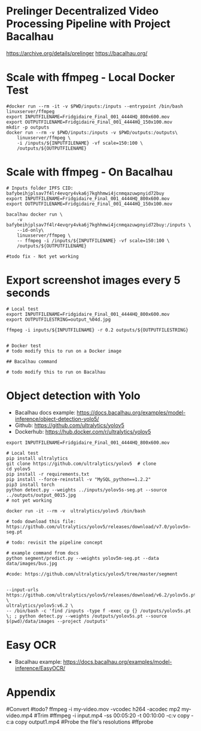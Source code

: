 # Prelinger Decentralized Video Processing Pipeline with Project Bacalhau
https://archive.org/details/prelinger
https://bacalhau.org/

# Scale with ffmpeg - Local Docker Test
```
#docker run --rm -it -v $PWD/inputs:/inputs --entrypoint /bin/bash linuxserver/ffmpeg 
export INPUTFILENAME=Fridgidaire_Final_001_4444HQ_800x600.mov
export OUTPUTFILENAME=Fridgidaire_Final_001_4444HQ_150x100.mov
mkdir -p outputs
docker run --rm -v $PWD/inputs:/inputs -v $PWD/outputs:/outputs\
    linuxserver/ffmpeg \
    -i /inputs/${INPUTFILENAME} -vf scale=150:100 \
    /outputs/${OUTPUTFILENAME}
```


# Scale with ffmpeg - On Bacalhau
```
# Inputs folder IPFS CID: bafybeihjplsav7f4lr4evqry4vka6j7kghhmwi4jcnmqazuwpnyid72buy
export INPUTFILENAME=Fridgidaire_Final_001_4444HQ_800x600.mov
export OUTPUTFILENAME=Fridgidaire_Final_001_4444HQ_150x100.mov

bacalhau docker run \
    -v bafybeihjplsav7f4lr4evqry4vka6j7kghhmwi4jcnmqazuwpnyid72buy:/inputs \
    --id-only\
    linuxserver/ffmpeg \
    -- ffmpeg -i /inputs/${INPUTFILENAME} -vf scale=150:100 \
    /outputs/${OUTPUTFILENAME}

#todo fix - Not yet working

```


# Export screenshot images every 5 seconds
```
# Local test
export INPUTFILENAME=Fridgidaire_Final_001_4444HQ_800x600.mov
export OUTPUTFILESTRING=output_%04d.jpg

ffmpeg -i inputs/${INPUTFILENAME} -r 0.2 outputs/${OUTPUTFILESTRING}


# Docker test
# todo modify this to run on a Docker image

## Bacalhau command

# todo modify this to run on Bacalhau
```





# Object detection with Yolo
- Bacalhau docs example: https://docs.bacalhau.org/examples/model-inference/object-detection-yolo5/
- Github: https://github.com/ultralytics/yolov5
- Dockerhub: https://hub.docker.com/r/ultralytics/yolov5

```
export INPUTFILENAME=Fridgidaire_Final_001_4444HQ_800x600.mov

# Local test
pip install ultralytics
git clone https://github.com/ultralytics/yolov5  # clone
cd yolov5
pip install -r requirements.txt
pip install --force-reinstall -v "MySQL_python==1.2.2"
pip3 install torch
python detect.py --weights ../inputs/yolov5s-seg.pt --source ../outputs/output_0015.jpg 
# not yet working

docker run -it --rm -v  ultralytics/yolov5 /bin/bash

# todo download this file: https://github.com/ultralytics/yolov5/releases/download/v7.0/yolov5n-seg.pt

# todo: revisit the pipeline concept

# example command from docs
python segment/predict.py --weights yolov5m-seg.pt --data data/images/bus.jpg

#code: https://github.com/ultralytics/yolov5/tree/master/segment


--input-urls https://github.com/ultralytics/yolov5/releases/download/v6.2/yolov5s.pt \
ultralytics/yolov5:v6.2 \
-- /bin/bash -c 'find /inputs -type f -exec cp {} /outputs/yolov5s.pt \; ; python detect.py --weights /outputs/yolov5s.pt --source $(pwd)/data/images --project /outputs'
```




# Easy OCR
- Bacalhau example: https://docs.bacalhau.org/examples/model-inference/EasyOCR/



# Appendix

#Convert
#todo? ffmpeg -i my-video.mov -vcodec h264 -acodec mp2 my-video.mp4
#Trim
#ffmpeg -i input.mp4 -ss 00:05:20 -t 00:10:00 -c:v copy -c:a copy output1.mp4
#Probe the file's resolutions
#ffprobe <input-file>